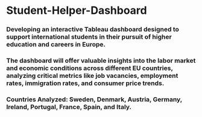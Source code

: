 # Student-Helper-Dashboard

### Developing an interactive Tableau dashboard designed to support international students in their pursuit of higher education and careers in Europe.

### The dashboard will offer valuable insights into the labor market and economic conditions across different EU countries, analyzing critical metrics like job vacancies, employment rates, immigration rates, and consumer price trends.

### Countries Analyzed: Sweden, Denmark, Austria, Germany, Ireland, Portugal, France, Spain, and Italy.
